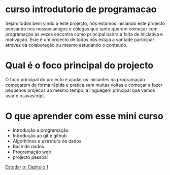 # curso introdutorio de programacao

Sejam todos bem vindo a este projecto, nós estamos iniciando este projecto pensando nos nossos amigos e colegas
que tanto querem começar com programaçao as vezes encontra como principal bairra a falta de iniciativa e motivaçao. Este é um projecto de todos nós estaja a vontade participar atravez da colaboração ou mesmo estudando o conteudo.

# Qual é o foco principal do projecto

O foco principal do projecto é ajudar os iniciantes na programação começarem de forma rápida e pratica sem muitas voltas e começar a fazer pequenos projecos ao mesmo tempo, a linguegem principal que vamos usar
e o javascript.

# O que aprender com esse mini curso

- Introdução a programação
- Introdução ao git e github
- Algoritimos e estrutura de dados
- Base de dados
- Programação web
- projecto pessoal

[Estudar o: Capitulo 1](/capitulo1)
